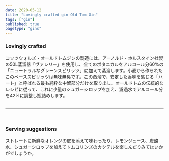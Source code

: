 ```yaml
---
date: 2020-05-12
title: "Lovingly crafted gin Old Tom Gin"
tags: ["gin"]
published: true
pagetype: "gins"
---
```


### Lovingly crafted 
コッツウォルズ・オールドトムジンの製造には、アーノルド・ホルスタイン社製の50L蒸溜器「ヴァレリー」を使用し、全てのボタニカルをアルコール分60%の「ニュートラルなグレーンスピリッツ」に加えて蒸溜します。小麦から作られたこのベーススピリッツは無味無臭です。この蒸溜で、安定した香味を感じる「ハート」と呼ばれる最も純粋な中留部分だけを取り出し、オールドトムの伝統的なレシピに従って、これに少量のシュガーシロップを加え、濾過水でアルコール分を42%に調整し瓶詰めします。
<br>
<br>
<hr>
<br>

### Serving suggestions
ストレートに新鮮なオレンジの皮を添えて味わったり、レモンジュース、炭酸水、シュガーシロップを加えてトムコリンズのカクテルを楽しんだりみてはいかがでしょうか。
